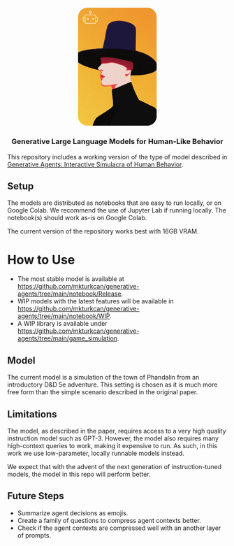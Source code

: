 <p align="center">
  <img src="https://github.com/mkturkcan/generative-agents/blob/main/assets/logo.png?raw=true"  width="180" />
</p>

<h3 align="center">
  <p>Generative Large Language Models for Human-Like Behavior</p>
</h3>

This repository includes a working version of the type of model described in [Generative Agents: Interactive Simulacra of Human Behavior](https://arxiv.org/abs/2304.03442).

## Setup

The models are distributed as notebooks that are easy to run locally, or on Google Colab. We recommend the use of Jupyter Lab if running locally. The notebook(s) should work as-is on Google Colab.

The current version of the repository works best with 16GB VRAM.

# How to Use

* The most stable model is available at https://github.com/mkturkcan/generative-agents/tree/main/notebook/Release.
* WIP models with the latest features will be available in https://github.com/mkturkcan/generative-agents/tree/main/notebook/WIP.
* A WIP library is available under https://github.com/mkturkcan/generative-agents/tree/main/game_simulation.

## Model

The current model is a simulation of the town of Phandalin from an introductory D&D 5e adventure. This setting is chosen as it is much more free form than the simple scenario described in the original paper.

## Limitations

The model, as described in the paper, requires access to a very high quality instruction model such as GPT-3. However, the model also requires many high-context queries to work, making it expensive to run. As such, in this work we use low-parameter, locally runnable models instead. 

We expect that with the advent of the next generation of instruction-tuned models, the model in this repo will perform better.

## Future Steps

* Summarize agent decisions as emojis.
* Create a family of questions to compress agent contexts better.
* Check if the agent contexts are compressed well with an another layer of prompts.
